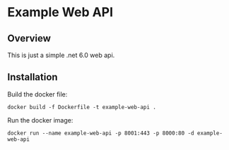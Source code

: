 # Example Web API

## Overview

This is just a simple .net 6.0 web api.

## Installation

Build the docker file:
```
docker build -f Dockerfile -t example-web-api .
```

Run the docker image:
```
docker run --name example-web-api -p 8001:443 -p 8000:80 -d example-web-api
```

